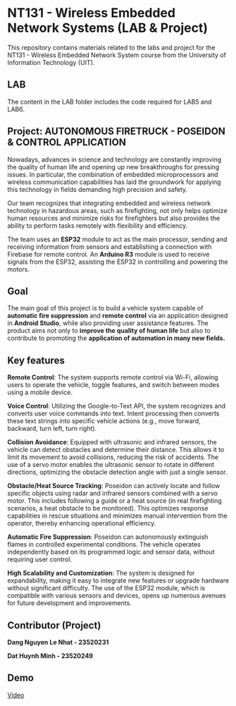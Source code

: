 # NT131 - Wireless Embedded Network Systems (LAB & Project)

This repository contains materials related to the labs and project for the NT131 - Wireless Embedded Network System course from the University of Information Technology (UIT).

## LAB

The content in the LAB folder includes the code required for LAB5 and LAB6. 

##

## Project: AUTONOMOUS FIRETRUCK - POSEIDON & CONTROL APPLICATION
Nowadays, advances in science and technology are constantly improving the quality of human life and opening up new breakthroughs for pressing issues. In particular, the combination of embedded microprocessors and wireless communication capabilities has laid the groundwork for applying this technology in fields demanding high precision and safety.

Our team recognizes that integrating embedded and wireless network technology in hazardous areas, such as firefighting, not only helps optimize human resources and minimize risks for firefighters but also provides the ability to perform tasks remotely with flexibility and efficiency.

The team uses an **ESP32** module to act as the main processor, sending and receiving information from sensors and establishing a connection with Firebase for remote control. An **Arduino R3** module is used to receive signals from the ESP32, assisting the ESP32 in controlling and powering the motors.

## Goal
The main goal of this project is to build a vehicle system capable of **automatic fire suppression** and **remote control** via an application designed in **Android Studio**, while also providing user assistance features. The product aims not only to **improve the quality of human life** but also to contribute to promoting the **application of automation in many new fields.**

## Key features
**Remote Control**: The system supports remote control via Wi-Fi, allowing users to operate the vehicle, toggle features, and switch between modes using a mobile device.

**Voice Control**: Utilizing the Google-to-Text API, the system recognizes and converts user voice commands into text. Intent processing then converts these text strings into specific vehicle actions (e.g., move forward, backward, turn left, turn right).

**Collision Avoidance**: Equipped with ultrasonic and infrared sensors, the vehicle can detect obstacles and determine their distance. This allows it to limit its movement to avoid collisions, reducing the risk of accidents. The use of a servo motor enables the ultrasonic sensor to rotate in different directions, optimizing the obstacle detection angle with just a single sensor.

**Obstacle/Heat Source Tracking**: Poseidon can actively locate and follow specific objects using radar and infrared sensors combined with a servo motor. This includes following a guide or a heat source (in real firefighting scenarios, a heat obstacle to be monitored). This optimizes response capabilities in rescue situations and minimizes manual intervention from the operator, thereby enhancing operational efficiency.

**Automatic Fire Suppression**: Poseidon can autonomously extinguish flames in controlled experimental conditions. The vehicle operates independently based on its programmed logic and sensor data, without requiring user control.

**High Scalability and Customization**: The system is designed for expandability, making it easy to integrate new features or upgrade hardware without significant difficulty. The use of the ESP32 module, which is compatible with various sensors and devices, opens up numerous avenues for future development and improvements.
## Contributor (Project)

**Dang Nguyen Le Nhat - 23520231**

**Dat Huynh Minh - 23520249**

## Demo

[Video](https://www.youtube.com/watch?v=k6j1m5-5ysk)
